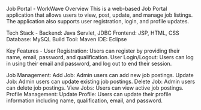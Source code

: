 Job Portal - WorkWave 
Overview
This is a web-based Job Portal application that allows users to view, post, update, and manage job listings. 
The application also supports user registration, login, and profile updates.

Tech Stack - 
Backend: Java Servlet, JDBC
Frontend: JSP, HTML, CSS
Database: MySQL
Build Tool: Maven 
IDE: Eclipse 

Key Features - 
User Registration: Users can register by providing their name, email, password, and qualification.
User Login/Logout: Users can log in using their email and password, and log out to end their session.

Job Management:
Add Job: Admin users can add new job postings.
Update Job: Admin users can update existing job postings.
Delete Job: Admin users can delete job postings.
View Jobs: Users can view active job postings.
Profile Management:
Update Profile: Users can update their profile information including name, qualification, email, and password.

